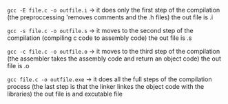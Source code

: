 `gcc -E file.c -o outfile.i` -> it does only the first step of the compilation (the preproccessing 'removes comments and the .h files) the out file is .i

`gcc -s file.c -o outfile.s` -> it moves to the second step of the compilation (compiling c code to assembly code) the out file is .s

`gcc -c file.c -o outfile.o` -> it moves to the third step of the compilation (the assembler takes the assembly code and return an object code) the out file is .o  

`gcc file.c -o outfile.exe` -> it does all the full steps of the compilation process (the last step is that the linker linkes the object code with the libraries) the out file is and excutable file
